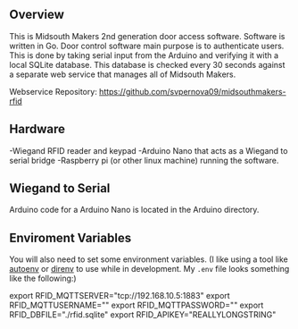 ## Overview
This is Midsouth Makers 2nd generation door access software. Software is written in Go.
Door control software main purpose is to authenticate users. This is done by taking serial input from the
Arduino and verifying it with a local SQLite database. This database is checked every 30 seconds against
a separate web service that manages all of Midsouth Makers.

Webservice Repository:
https://github.com/svpernova09/midsouthmakers-rfid

## Hardware
-Wiegand RFID reader and keypad
-Arduino Nano that acts as a Wiegand to serial bridge
-Raspberry pi (or other linux machine) running the software.

## Wiegand to Serial
Arduino code for a Arduino Nano is located in the Arduino directory.

## Enviroment Variables
You will also need to set some environment variables. (I like using a tool like
[autoenv](https://github.com/kennethreitz/autoenv) or [direnv](https://direnv.net/)
to use while in development.  My `.env` file looks something like the following:)

export RFID_MQTTSERVER="tcp://192.168.10.5:1883"
export RFID_MQTTUSERNAME=""
export RFID_MQTTPASSWORD=""
export RFID_DBFILE="./rfid.sqlite"
export RFID_APIKEY="REALLYLONGSTRING"
